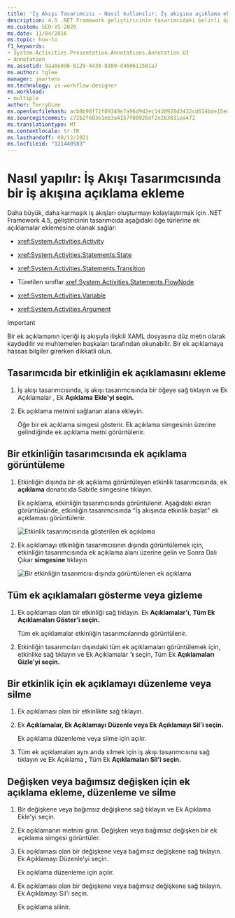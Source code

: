 ```yaml
---
title: 'İş Akışı Tasarımcısı - Nasıl kullanılır: İş akışına açıklama ekleme'
description: 4.5 .NET Framework geliştiricinin tasarımcıdaki belirli öğe türlerine (etkinlik, durum ve geçiş öğeleri gibi) ek açıklamalar eklemesine nasıl izin verir?
ms.custom: SEO-VS-2020
ms.date: 11/04/2016
ms.topic: how-to
f1_keywords:
- System.Activities.Presentation.Annotations.Annotation.UI
- Annotation
ms.assetid: 9aa0e8d6-8129-4438-8389-d460611581a7
ms.author: tglee
manager: jmartens
ms.technology: vs-workflow-designer
ms.workload:
- multiple
author: TerryGLee
ms.openlocfilehash: acb8b98f72f09349e7a96d9d2ec1438928d2432cd614bde15ed5c770868741ca
ms.sourcegitcommit: c72b2f603e1eb3a4157f00926df2e263831ea472
ms.translationtype: MT
ms.contentlocale: tr-TR
ms.lasthandoff: 08/12/2021
ms.locfileid: "121440583"
---
```

# <a name="how-to-add-comments-to-a-workflow-in-the-workflow-designer"></a>Nasıl yapılır: İş Akışı Tasarımcısında bir iş akışına açıklama ekleme

Daha büyük, daha karmaşık iş akışları oluşturmayı kolaylaştırmak için .NET Framework 4.5, geliştiricinin tasarımcıda aşağıdaki öğe türlerine ek açıklamalar eklemesine olanak sağlar:

- <xref:System.Activities.Activity>

- <xref:System.Activities.Statements.State>

- <xref:System.Activities.Statements.Transition>

- Türetilen sınıflar <xref:System.Activities.Statements.FlowNode>

- <xref:System.Activities.Variable>

- <xref:System.Activities.Argument>

> [!IMPORTANT]
> Bir ek açıklamanın içeriği iş akışıyla ilişkili XAML dosyasına düz metin olarak kaydedilir ve muhtemelen başkaları tarafından okunabilir. Bir ek açıklamaya hassas bilgiler girerken dikkatli olun.

## <a name="adding-an-annotation-to-an-activity-in-the-designer"></a>Tasarımcıda bir etkinliğin ek açıklamasını ekleme

1. İş akışı tasarımcısında, iş akışı tasarımcısında bir öğeye sağ tıklayın ve Ek Açıklamalar , Ek **Açıklama** **Ekle'yi seçin.**

1. Ek açıklama metnini sağlanan alana ekleyin.

   Öğe bir ek açıklama simgesi gösterir. Ek açıklama simgesinin üzerine gelindiğinde ek açıklama metni görüntülenir.

## <a name="displaying-an-annotation-in-an-activitys-designer"></a>Bir etkinliğin tasarımcısında ek açıklama görüntüleme

1. Etkinliğin dışında bir ek açıklama görüntüleyen etkinlik tasarımcısında, ek **açıklama** donatıcıda Sabitle simgesine tıklayın.

   Ek açıklama, etkinliğin tasarımcısında görüntülenir. Aşağıdaki ekran görüntüsünde, etkinliğin tasarımcısında "İş akışında etkinlik başlat" ek açıklaması görüntülenir.

   ![Etkinlik tasarımcısında gösterilen ek açıklama](../workflow-designer/media/annotationindesigner.png)

2. Ek açıklamayı etkinliğin tasarımcısının dışında görüntülemek için, etkinliğin tasarımcısında ek açıklama alanı üzerine gelin ve Sonra Dalı Çıkar **simgesine** tıklayın

   ![Bir etkinliğin tasarımcısı dışında görüntülenen ek açıklama](../workflow-designer/media/annotationoutsidedesigner.png)

## <a name="showing-or-hiding-all-annotations"></a>Tüm ek açıklamaları gösterme veya gizleme

1. Ek açıklaması olan bir etkinliği sağ tıklayın. Ek **Açıklamalar'ı,** **Tüm Ek Açıklamaları Göster'i seçin.**

   Tüm ek açıklamalar etkinliğin tasarımcılarında görüntülenir.

1. Etkinliğin tasarımcıları dışındaki tüm ek açıklamaları görüntülemek için, etkinlike sağ tıklayın ve Ek Açıklamalar **'ı** seçin, Tüm Ek **Açıklamaları Gizle'yi seçin.**

## <a name="editing-or-deleting-an-annotation-for-an-activity"></a>Bir etkinlik için ek açıklamayı düzenleme veya silme

1. Ek açıklaması olan bir etkinlikte sağ tıklayın.

1. Ek **Açıklamalar, Ek Açıklamayı** **Düzenle veya Ek** **Açıklamayı Sil'i seçin.**

   Ek açıklama düzenleme veya silme için açılır.

1. Tüm ek açıklamaları aynı anda silmek için iş akışı tasarımcısına sağ tıklayın ve Ek Açıklama **,** Tüm Ek **Açıklamaları Sil'i seçin.**

## <a name="adding-editing-and-deleting-an-annotation-for-a-variable-or-argument"></a>Değişken veya bağımsız değişken için ek açıklama ekleme, düzenleme ve silme

1. Bir değişkene veya bağımsız değişkene sağ tıklayın ve Ek Açıklama Ekle'yi seçin.

1. Ek açıklamanın metnini girin. Değişken veya bağımsız değişken bir ek açıklama simgesi görüntüler.

1. Ek açıklaması olan bir değişkene veya bağımsız değişkene sağ tıklayın. Ek Açıklamayı Düzenle'yi seçin.

   Ek açıklama düzenleme için açılır.

1. Ek açıklaması olan bir değişkene veya bağımsız değişkene sağ tıklayın. Ek Açıklamayı Sil'i seçin.

   Ek açıklama silinir.
